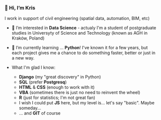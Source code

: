 ### 👋 Hi, I’m Kris
I work in support of civil engineering (spatial data, automation, BIM, etc)
- 👀 I’m interested in **Data Science** - actualy I'm a student of postgraduate studies in Universyty of Science and Technology (known as AGH in Kraków, Poland) 
- 🌱 I’m currently learning ... **Python**! I've known it for a few years, but each project gives me a chance to do something faster, better or just in a new way.

- What I'm glad I know:
  - **Django** (my "great discovery" in Python)
  - **SQL** (prefer **Postgresq**)
  - **HTML** & **CSS** (enough to work with it)
  - **VBA** (sometimes there is just no need to reinvent the wheel)
  - **R** (just for statistics; I'm not great fan)
  - I wish I could put **JS** here, but my level is... let's say "basic". Maybe someday...
  - ... and **GIT** of course


<!---
krzysieknaw/krzysieknaw is a ✨ special ✨ repository because its `README.md` (this file) appears on your GitHub profile.
You can click the Preview link to take a look at your changes.
--->
